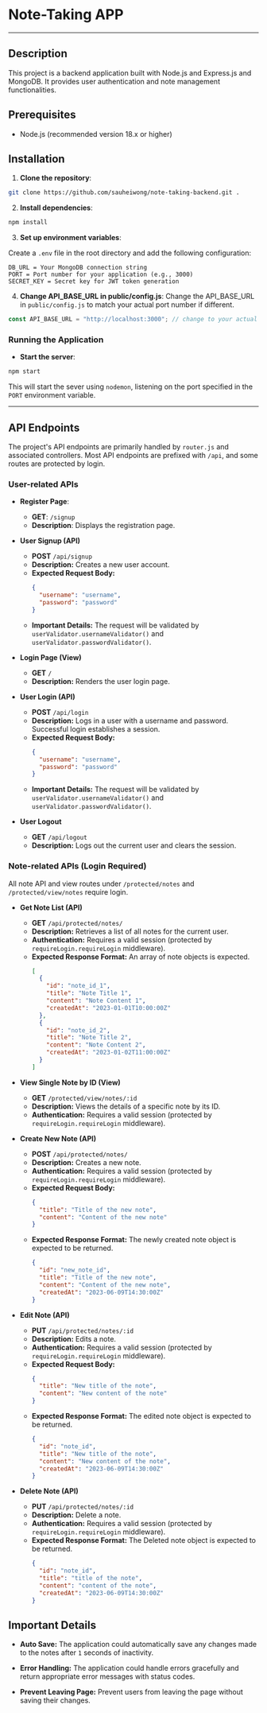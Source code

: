 # Note-Taking APP

---

## Description

This project is a backend application built with Node.js and Express.js and MongoDB. It provides user authentication and note management functionalities.

## Prerequisites

- Node.js (recommended version 18.x or higher)

## Installation

1. **Clone the repository**:

```bash
git clone https://github.com/sauheiwong/note-taking-backend.git .
```

2. **Install dependencies**:

```bash
npm install
```

3. **Set up environment variables**:

Create a `.env` file in the root directory and add the following configuration:

```
DB_URL = Your MongoDB connection string
PORT = Port number for your application (e.g., 3000)
SECRET_KEY = Secret key for JWT token generation
```

4. **Change API_BASE_URL in public/config.js**:
   Change the API_BASE_URL in `public/config.js` to match your actual port number if different.

```javascript
const API_BASE_URL = "http://localhost:3000"; // change to your actual port number if different.
```

### Running the Application

- **Start the server**:

```bash
npm start
```

This will start the sever using `nodemon`, listening on the port specified in the `PORT` environment variable.

---

## API Endpoints

The project's API endpoints are primarily handled by `router.js` and associated controllers. Most API endpoints are prefixed with `/api`, and some routes are protected by login.

### User-related APIs

- **Register Page**:

  - **GET**: `/signup`
  - **Description**: Displays the registration page.

- **User Signup (API)**

  - **POST** `/api/signup`
  - **Description:** Creates a new user account.
  - **Expected Request Body:**
    ```json
    {
      "username": "username",
      "password": "password"
    }
    ```
  - **Important Details:** The request will be validated by `userValidator.usernameValidator()` and `userValidator.passwordValidator()`.

- **Login Page (View)**

  - **GET** `/`
  - **Description:** Renders the user login page.

- **User Login (API)**

  - **POST** `/api/login`
  - **Description:** Logs in a user with a username and password. Successful login establishes a session.
  - **Expected Request Body:**
    ```json
    {
      "username": "username",
      "password": "password"
    }
    ```
  - **Important Details:** The request will be validated by `userValidator.usernameValidator()` and `userValidator.passwordValidator()`.

- **User Logout**

  - **GET** `/api/logout`
  - **Description:** Logs out the current user and clears the session.

### Note-related APIs (Login Required)

All note API and view routes under `/protected/notes` and `/protected/view/notes` require login.

- **Get Note List (API)**

  - **GET** `/api/protected/notes/`
  - **Description:** Retrieves a list of all notes for the current user.
  - **Authentication:** Requires a valid session (protected by `requireLogin.requireLogin` middleware).
  - **Expected Response Format:** An array of note objects is expected.
    ```json
    [
      {
        "id": "note_id_1",
        "title": "Note Title 1",
        "content": "Note Content 1",
        "createdAt": "2023-01-01T10:00:00Z"
      },
      {
        "id": "note_id_2",
        "title": "Note Title 2",
        "content": "Note Content 2",
        "createdAt": "2023-01-02T11:00:00Z"
      }
    ]
    ```

- **View Single Note by ID (View)**

  - **GET** `/protected/view/notes/:id`
  - **Description:** Views the details of a specific note by its ID.
  - **Authentication:** Requires a valid session (protected by `requireLogin.requireLogin` middleware).

- **Create New Note (API)**

  - **POST** `/api/protected/notes/`
  - **Description:** Creates a new note.
  - **Authentication:** Requires a valid session (protected by `requireLogin.requireLogin` middleware).
  - **Expected Request Body:**
    ```json
    {
      "title": "Title of the new note",
      "content": "Content of the new note"
    }
    ```
  - **Expected Response Format:** The newly created note object is expected to be returned.
    ```json
    {
      "id": "new_note_id",
      "title": "Title of the new note",
      "content": "Content of the new note",
      "createdAt": "2023-06-09T14:30:00Z"
    }
    ```

- **Edit Note (API)**

  - **PUT** `/api/protected/notes/:id`
  - **Description:** Edits a note.
  - **Authentication:** Requires a valid session (protected by `requireLogin.requireLogin` middleware).
  - **Expected Request Body:**
    ```json
    {
      "title": "New title of the note",
      "content": "New content of the note"
    }
    ```
  - **Expected Response Format:** The edited note object is expected to be returned.
    ```json
    {
      "id": "note_id",
      "title": "New title of the note",
      "content": "New content of the note",
      "createdAt": "2023-06-09T14:30:00Z"
    }
    ```

- **Delete Note (API)**

  - **PUT** `/api/protected/notes/:id`
  - **Description:** Delete a note.
  - **Authentication:** Requires a valid session (protected by `requireLogin.requireLogin` middleware).
  - **Expected Response Format:** The Deleted note object is expected to be returned.
    ```json
    {
      "id": "note_id",
      "title": "title of the note",
      "content": "content of the note",
      "createdAt": "2023-06-09T14:30:00Z"
    }
    ```

## Important Details

- **Auto Save:** The application could automatically save any changes made to the notes after `1` seconds of inactivity.

- **Error Handling:** The application could handle errors gracefully and return appropriate error messages with status codes.

- **Prevent Leaving Page:** Prevent users from leaving the page without saving their changes.

